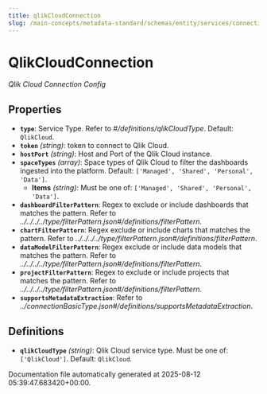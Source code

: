 ```yaml
---
title: qlikCloudConnection
slug: /main-concepts/metadata-standard/schemas/entity/services/connections/dashboard/qlikcloudconnection
---
```


# QlikCloudConnection

*Qlik Cloud Connection Config*

## Properties

- **`type`**: Service Type. Refer to *#/definitions/qlikCloudType*. Default: `QlikCloud`.
- **`token`** *(string)*: token to connect to Qlik Cloud.
- **`hostPort`** *(string)*: Host and Port of the Qlik Cloud instance.
- **`spaceTypes`** *(array)*: Space types of Qlik Cloud to filter the dashboards ingested into the platform. Default: `['Managed', 'Shared', 'Personal', 'Data']`.
  - **Items** *(string)*: Must be one of: `['Managed', 'Shared', 'Personal', 'Data']`.
- **`dashboardFilterPattern`**: Regex to exclude or include dashboards that matches the pattern. Refer to *../../../../type/filterPattern.json#/definitions/filterPattern*.
- **`chartFilterPattern`**: Regex exclude or include charts that matches the pattern. Refer to *../../../../type/filterPattern.json#/definitions/filterPattern*.
- **`dataModelFilterPattern`**: Regex exclude or include data models that matches the pattern. Refer to *../../../../type/filterPattern.json#/definitions/filterPattern*.
- **`projectFilterPattern`**: Regex to exclude or include projects that matches the pattern. Refer to *../../../../type/filterPattern.json#/definitions/filterPattern*.
- **`supportsMetadataExtraction`**: Refer to *../connectionBasicType.json#/definitions/supportsMetadataExtraction*.
## Definitions

- **`qlikCloudType`** *(string)*: Qlik Cloud service type. Must be one of: `['QlikCloud']`. Default: `QlikCloud`.


Documentation file automatically generated at 2025-08-12 05:39:47.683420+00:00.
